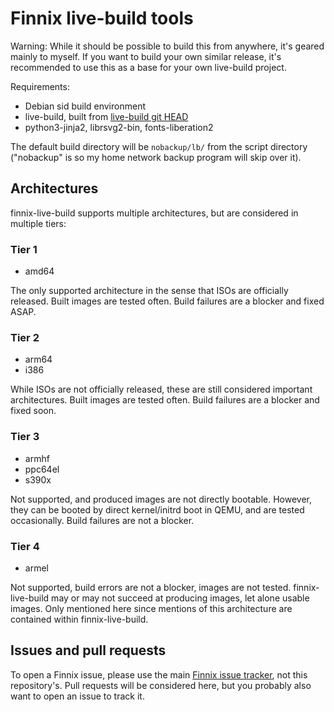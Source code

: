 # Finnix live-build tools

Warning: While it should be possible to build this from anywhere, it's geared mainly to myself.
If you want to build your own similar release, it's recommended to use this as a base for your own live-build project.

Requirements:

* Debian sid build environment
* live-build, built from [live-build git HEAD](https://salsa.debian.org/live-team/live-build)
* python3-jinja2, librsvg2-bin, fonts-liberation2

The default build directory will be ```nobackup/lb/``` from the script directory ("nobackup" is so my home network backup program will skip over it).

## Architectures

finnix-live-build supports multiple architectures, but are considered in multiple tiers:

### Tier 1

* amd64

The only supported architecture in the sense that ISOs are officially released.  Built images are tested often.  Build failures are a blocker and fixed ASAP.

### Tier 2

* arm64
* i386

While ISOs are not officially released, these are still considered important architectures.  Built images are tested often.  Build failures are a blocker and fixed soon.

### Tier 3

* armhf
* ppc64el
* s390x

Not supported, and produced images are not directly bootable.  However, they can be booted by direct kernel/initrd boot in QEMU, and are tested occasionally.  Build failures are not a blocker.

### Tier 4

* armel

Not supported, build errors are not a blocker, images are not tested.  finnix-live-build may or may not succeed at producing images, let alone usable images.  Only mentioned here since mentions of this architecture are contained within finnix-live-build.

## Issues and pull requests

To open a Finnix issue, please use the main [Finnix issue tracker](https://github.com/finnix/finnix/issues), not this repository's.
Pull requests will be considered here, but you probably also want to open an issue to track it.
